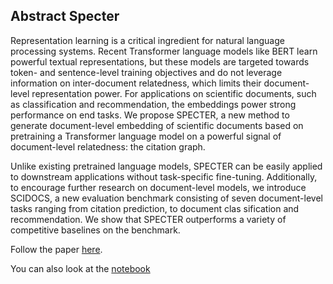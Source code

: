 ## Abstract Specter

Representation learning is a critical ingredient for natural language processing systems. Recent Transformer language models like BERT learn powerful textual representations, but these models are targeted towards token- and sentence-level training objectives and do not leverage information on
inter-document relatedness, which limits their document-level representation power. For applications on scientific documents, such as classification and recommendation, the embeddings power strong performance on end tasks. We propose SPECTER, a new method to generate document-level embedding of scientific documents based on pretraining a Transformer language model on a powerful signal of document-level relatedness: the citation
graph. 

Unlike existing pretrained language models, SPECTER can be easily applied to downstream applications without task-specific fine-tuning. Additionally, to encourage further research on document-level models, we introduce SCIDOCS, a new evaluation benchmark consisting of seven document-level tasks ranging from citation prediction, to document clas sification and recommendation. We show that SPECTER outperforms a variety of competitive baselines on the benchmark.

Follow the paper [here](https://arxiv.org/pdf/2004.07180.pdf). 

You can also look at the [notebook](https://github.com/adrienpayong/Semantic-Search-in-Publications/blob/main/semantic_search_publications.ipynb)
